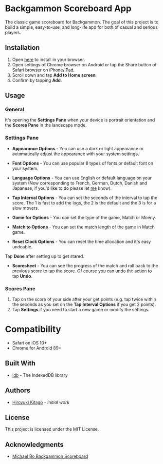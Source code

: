 # Backgammon Scoreboard App

The classic game scoreboard for Backgammon. The goal of this project is to build a simple, easy-to-use, and long-life app for both of casual and serious players.

## Installation

1. Open [here](https://hkitago.github.io/bgscoreboardapp/) to install in your browser.
2. Open settings of Chrome browser on Android or tap the Share button of Safari browser on iPhone/iPad.
3. Scroll down and tap **Add to Home screen**.
4. Confirm by tapping **Add**.

## Usage

### General

It's opening the **Settings Pane** when your device is portrait orientation and the **Scores Pane** in the landscape mode.

### Settings Pane

- **Appearance Options** - You can use a dark or light appearance or automatically adjust the appearance with your system settings.

- **Font Options** - You can use popular 8 types of fonts or default font on your system.

- **Language Options** - You can use English or default language on your system (Now corresponding to French, German, Dutch, Danish and Japanese, if you'd like to do please let [me](mailto:hkitago@gmail.com) know).

- **Tap Interval Options** - You can set the seconds of the interval to tap the score. The 1 is fast to add the logs, the 2 is the default and the 3 is for a slow movers.

- **Game for Options** - You can set the type of the game, Match or Moeny.

- **Match to Options** - You can set the match length of the game in Match game.

- **Reset Clock Options** - You can reset the time allocation and it's easy undoable.

Tap **Done** after setting up to get stared.

- **Scoresheet** - You can see the progress of the match and roll back to the previous score to tap the score. Of course you can undo the action to tap **Undo**.

### Scores Pane

1. Tap on the score of your side after your get points (e.g. tap twice within the seconds as you set on the **Tap Interval Options** if you get 2 points).
2. Tap **Settings** if you need to start a new game or modify the settings.

# Compatibility

- Safari on iOS 10+
- Chrome for Android 89+

## Built With

* [idb](https://github.com/jakearchibald/idb) - The IndexedDB library

## Authors

* [Hiroyuki Kitago](mailto:hkitago@gmail.com) - *Initial work*

## License

This project is licensed under the MIT License.

## Acknowledgments

* [Michael Bo Backgammon Scoreboard](https://backgammonforum.de/forum/index.php?topic=596.0)
